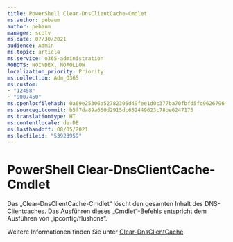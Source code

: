 ```yaml
---
title: PowerShell Clear-DnsClientCache-Cmdlet
ms.author: pebaum
author: pebaum
manager: scotv
ms.date: 07/30/2021
audience: Admin
ms.topic: article
ms.service: o365-administration
ROBOTS: NOINDEX, NOFOLLOW
localization_priority: Priority
ms.collection: Adm_O365
ms.custom:
- "12458"
- "9007450"
ms.openlocfilehash: 0a69e25306a52782305d49fee1d0c377ba70fbfd5fc9626796f4700e776f2c37
ms.sourcegitcommit: b5f7da89a650d2915dc652449623c78be6247175
ms.translationtype: HT
ms.contentlocale: de-DE
ms.lasthandoff: 08/05/2021
ms.locfileid: "53923959"
---
```

# <a name="powershell-clear-dnsclientcache-cmdlet"></a>PowerShell Clear-DnsClientCache-Cmdlet

Das „Clear-DnsClientCache-Cmdlet“ löscht den gesamten Inhalt des DNS-Clientcaches. Das Ausführen dieses „Cmdlet“-Befehls entspricht dem Ausführen von „ipconfig/flushdns“.

Weitere Informationen finden Sie unter [Clear-DnsClientCache](/powershell/module/dnsclient/clear-dnsclientcache?view=windowsserver2019-ps).